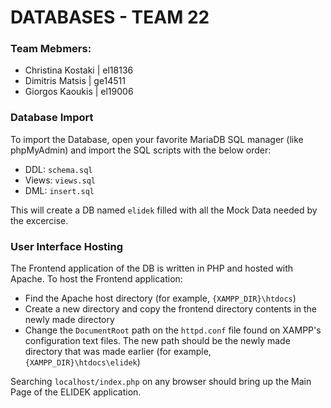 # DATABASES - TEAM 22

### Team Mebmers:

- Christina Kostaki | el18136
- Dimitris Matsis | ge14511
- Giorgos Kaoukis | el19006

### Database Import
To import the Database, open your favorite MariaDB SQL manager (like phpMyAdmin) and import the SQL scripts with the below order:
  - DDL: `schema.sql`
  - Views: `views.sql`
  - DML: `insert.sql`

This will create a DB named `elidek` filled with all the Mock Data needed by the excercise.

### User Interface Hosting
The Frontend application of the DB is written in PHP and hosted with Apache. To host the Frontend application:
  - Find the Apache host directory (for example, `{XAMPP_DIR}\htdocs`)
  - Create a new directory and copy the frontend directory contents in the newly made directory
  - Change the `DocumentRoot` path on the `httpd.conf` file found on XAMPP's configuration text files. The new path should be the newly made directory that was made earlier (for example, `{XAMPP_DIR}\htdocs\elidek`)

Searching `localhost/index.php` on any browser should bring up the Main Page of the ELIDEK application.
